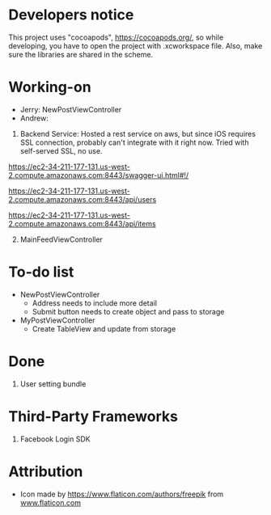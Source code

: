 # Developers notice
This project uses "cocoapods", https://cocoapods.org/, so while developing, you have to open the project with .xcworkspace file. Also, make sure the libraries are shared in the scheme. 

# Working-on
- Jerry: NewPostViewController
- Andrew:
1. Backend Service: Hosted a rest service on aws, but since iOS requires SSL connection, probably can't integrate with it right now. Tried with self-served SSL, no use.

https://ec2-34-211-177-131.us-west-2.compute.amazonaws.com:8443/swagger-ui.html#!/

https://ec2-34-211-177-131.us-west-2.compute.amazonaws.com:8443/api/users

https://ec2-34-211-177-131.us-west-2.compute.amazonaws.com:8443/api/items

2. MainFeedViewController

# To-do list
- NewPostViewController
    - Address needs to include more detail
    - Submit button needs to create object and pass to storage
- MyPostViewController
    - Create TableView and update from storage

# Done
1. User setting bundle

# Third-Party Frameworks
1. Facebook Login SDK

# Attribution
- Icon made by https://www.flaticon.com/authors/freepik from www.flaticon.com
